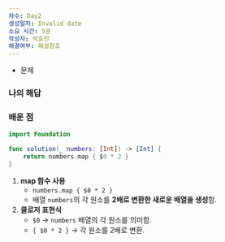```yaml
---
차수: Day2
생성일자: Invalid date
소요 시간: 5분
작성자: 박효진
해결여부: 해설참조
---
```

- 문제
    
      
    

### 나의 해답

  

### 배운 점

```Swift
import Foundation

func solution(_ numbers: [Int]) -> [Int] {
    return numbers.map { $0 * 2 }
}
```

1. **map 함수 사용**
    - `numbers.map { $0 * 2 }`
    - 배열 `numbers`의 각 원소를 **2배로 변환한 새로운 배열을 생성**함.
2. **클로저 표현식**
    - `$0` → `numbers` 배열의 각 원소를 의미함.
    - `{ $0 * 2 }` → 각 원소를 2배로 변환.